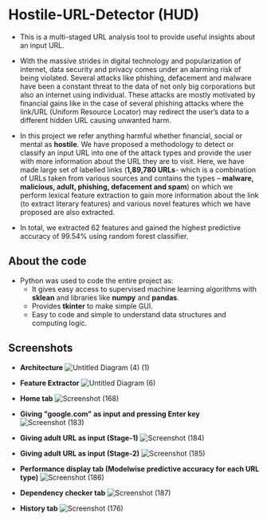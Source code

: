 # Hostile-URL-Detector (HUD)

* This is a multi-staged URL analysis tool to provide useful insights about an input URL.

* With the massive strides in digital technology and popularization of internet, data
  security and privacy comes under an alarming risk of being violated. Several attacks like
  phishing, defacement and malware have been a constant threat to the data of not only big
  corporations but also an internet using individual. These attacks are mostly motivated by
  financial gains like in the case of several phishing attacks where the link/URL (Uniform
  Resource Locator) may redirect the user’s data to a different hidden URL causing unwanted harm. 

* In this project we refer anything harmful whether financial, social or mental as **hostile**. 
  We have proposed a methodology to detect or classify an input URL into one of the attack types
  and provide the user with more information about the URL they are to visit. Here, we have made
  large set of labelled links (**1,89,780 URLs**- which is a combination of URLs taken from various
  sources and contains the types – **malware, malicious, adult, phishing, defacement and spam**)
  on which we perform lexical feature extraction to gain more information about the link (to
  extract literary features) and various novel features which we have proposed are also extracted.
  
* In total, we extracted 62 features and gained the highest predictive accuracy of 99.54% using random forest
  classifier.

## About the code

* Python was used to code the entire project as:
  * It gives easy access to supervised machine learning algorithms with **sklean** and libraries like **numpy** and **pandas**.
  * Provides **tkinter** to make simple GUI.
  * Easy to code and simple to understand data structures and computing logic.
  
## Screenshots 
* **Architecture**
![Untitled Diagram (4) (1)](https://user-images.githubusercontent.com/61655919/94439775-726b9800-01be-11eb-9109-60c9a1c91d42.png)

* **Feature Extractor**
![Untitled Diagram (6)](https://user-images.githubusercontent.com/61655919/94439937-ad6dcb80-01be-11eb-8a8d-331837e3ae2f.png)

* **Home tab**
![Screenshot (168)](https://user-images.githubusercontent.com/61655919/94442346-7947da00-01c1-11eb-9184-4cf9b0fab80e.png)

* **Giving "google.com" as input and pressing Enter key**
![Screenshot (183)](https://user-images.githubusercontent.com/61655919/94442563-bdd37580-01c1-11eb-8205-413b4353c43c.png)

* **Giving adult URL as input (Stage-1)**
![Screenshot (184)](https://user-images.githubusercontent.com/61655919/94442787-fd9a5d00-01c1-11eb-8aa8-bef40a54e0dc.png)

* **Giving adult URL as input (Stage-2)**
![Screenshot (185)](https://user-images.githubusercontent.com/61655919/94442918-26baed80-01c2-11eb-8c4b-3895243e8952.png)

* **Performance display tab (Modelwise predictive accuracy for each URL type)**
![Screenshot (186)](https://user-images.githubusercontent.com/61655919/94443204-844f3a00-01c2-11eb-8b2c-77a33c46ff84.png)

* **Dependency checker tab**
![Screenshot (187)](https://user-images.githubusercontent.com/61655919/94443660-0dff0780-01c3-11eb-9fdf-04e4221374af.png)

* **History tab**
![Screenshot (176)](https://user-images.githubusercontent.com/61655919/94443713-1f481400-01c3-11eb-8811-1fee8d6682dd.png)






